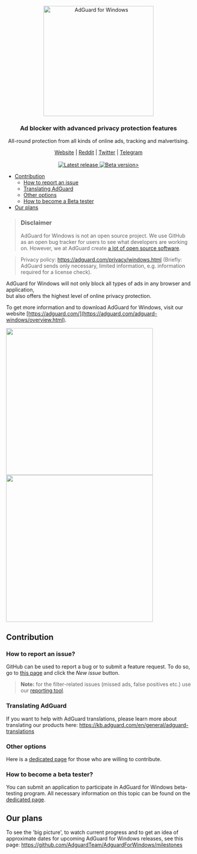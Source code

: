 <p align="center">
  <img src="https://cdn.adguard.com/public/Adguard/Common/Logos/win.svg" width="300px" alt="AdGuard for Windows"
 />
  </p>
<h3 align="center">Ad blocker with advanced privacy protection features</h3>
<p align="center">
    All-round protection from all kinds of online ads, tracking and malvertising.
</p>
  
  <p align="center"> 
    <a href="https://adguard.com/">Website</a> |
    <a href="https://reddit.com/r/Adguard">Reddit</a> |
    <a href="https://twitter.com/AdGuard">Twitter</a> |
    <a href="https://t.me/adguard_en">Telegram</a>
    <br /><br />
    <a
    </a>
    <a href="https://github.com/AdguardTeam/AdguardForWindows/releases/tag/v7.1.2817.0">
        <img src="https://img.shields.io/badge/release-v7.1-green.svg" alt="Latest release" />
    </a>
    <a href="https://github.com/AdguardTeam/AdguardForWindows/releases/tag/v7.1.2817.0">
    <img src="https://img.shields.io/badge/beta-v7.1-yellow.svg" alt="Beta version>" />
    </a>


* [Contribution](#contribution)
  * [How to report an issue](#issue)
  * [Translating AdGuard](#contribution-translating)
  * [Other options](#contribution-other)
  * [How to become a Beta tester](#beta-tester)
* [Our plans](#our-plans)

> ### Disclaimer
> AdGuard for Windows is not an open source project. We use GitHub as an open bug tracker for users to see what developers are working on. However, we at AdGuard create [a lot of open source software](https://github.com/search?o=desc&q=topic%3Aopen-source+org%3AAdguardTeam+fork%3Atrue&s=stars&type=Repositories).

>Privacy policy: https://adguard.com/privacy/windows.html (Briefly: AdGuard sends only necessary, limited information, e.g. information required for a license check).

 AdGuard for Windows will not only block all types of ads in any browser and application,<br/>but also offers the highest level of online privacy protection.

To get more information and to download AdGuard for Windows, visit our website [https://adguard.com/](https://adguard.com/adguard-windows/overview.html).

<img src="https://cdn.adguard.com/public/Adguard/screenshots/adguardwindowsmainEN.png" width="400px"> <img src="https://cdn.adguard.com/public/Adguard/screenshots/windowsgeneralEN.png" width="400px">

<a id="contribution"></a>
## Contribution

<a id="issue"></a>
### How to report an issue?

GitHub can be used to report a bug or to submit a feature request. To do so, go to [this page](https://github.com/AdguardTeam/AdGuardforWindows/issues) and click the *New issue* button.

>**Note:** for the filter-related issues (missed ads, false positives etc.) use our [reporting tool](https://reports.adguard.com/new_issue.html).

<a id="contribution-translating"></a>
### Translating AdGuard

If you want to help with AdGuard translations, please learn more about translating our products here: https://kb.adguard.com/en/general/adguard-translations

<a id="contribution-other"></a>
### Other options

Here is a [dedicated page](https://adguard.com/contribute.html) for those who are willing to contribute.


<a id="beta-tester"></a>
### How to become a beta tester?

You can submit an application to participate in AdGuard for Windows beta-testing program. All necessary information on this topic can be found on the [dedicated page](https://adguard.com/beta.html).

<a id="our-plans"></a>
## Our plans

To see the 'big picture', to watch current progress and to get an idea of approximate dates for upcoming AdGuard for Windows releases, see this page: https://github.com/AdguardTeam/AdguardForWindows/milestones
